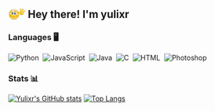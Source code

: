 <h2>Hey there! I'm yulixr <img src="./assets/marflrt.gif" width='40' align="left"/></h2>


<!-- ## 👋 &nbsp;Hey there! I'm yulixr -->

### Languages 🖥
![Python](https://img.shields.io/badge/-Python-05122A?style=flat&logo=python)&nbsp;
![JavaScript](https://img.shields.io/badge/-JavaScript-05122A?style=flat&logo=javascript)&nbsp;
![Java](https://img.shields.io/badge/-Java-05122A?style=flat&logo=Java&logoColor=FFA518)&nbsp;
![C](https://img.shields.io/badge/-C-05122A?style=flat&logo=C&logoColor=A8B9CC)&nbsp;
![HTML](https://img.shields.io/badge/-HTML-05122A?style=flat&logo=HTML5)&nbsp;
![Photoshop](https://img.shields.io/badge/-Photoshop-05122A?style=flat&logo=adobe-photoshop)&nbsp;

### Stats 📊
[![Yulixr's GitHub stats](https://github-readme-stats.vercel.app/api?username=yulixr&show_icons=true&theme=algolia&include_all_commits=true&count_private=true)](https://github.com/anuraghazra/github-readme-stats)
[![Top Langs](https://github-readme-stats.vercel.app/api/top-langs/?username=yulixr&theme=algolia&layout=compact)](https://github.com/anuraghazra/github-readme-stats)
<!--
**yulixr/yulixr** is a ✨ _special_ ✨ repository because its `README.md` (this file) appears on your GitHub profile.

Here are some ideas to get you started:

- 🔭 I’m currently working on ...
- 🌱 I’m currently learning ...
- 👯 I’m looking to collaborate on ...
- 🤔 I’m looking for help with ...
- 💬 Ask me about ...
- 📫 How to reach me: ...
- 😄 Pronouns: ...
- ⚡ Fun fact: ...
-->
